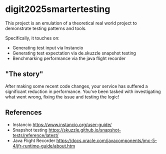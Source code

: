 # digit2025smartertesting

This project is an emulation of a theoretical real world project to demonstrate testing patterns and tools.

Specifically, it touches on:

- Generating test input via Instancio
- Generating test expectation via de.skuzzle snapshot testing
- Benchmarking performance via the java flight recorder

## "The story"

After making some recent code changes, your service has suffered a significant reduction in performance.
You've been tasked with investigating what went wrong, fixing the issue and testing the logic!

## References

- Instancio https://www.instancio.org/user-guide/
- Snapshot testing https://skuzzle.github.io/snapshot-tests/reference/latest/
- Java Flight Recorder https://docs.oracle.com/javacomponents/jmc-5-4/jfr-runtime-guide/about.htm
